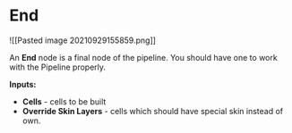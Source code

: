 # **End** 
  
![[Pasted image 20210929155859.png]]

An **End** node is a final node of the pipeline. 
You should have one to work with the Pipeline properly.  
	
**Inputs:**

- **Cells** - cells to be built  
- **Override Skin Layers** - cells which should have special skin instead of own.   






